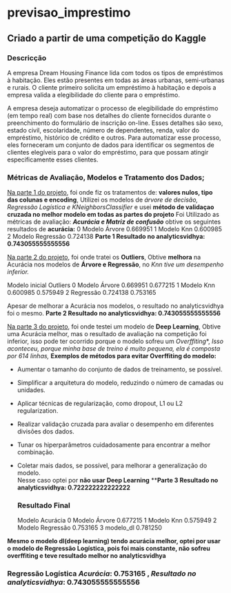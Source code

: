# previsao_imprestimo
## Criado a partir de uma competição do Kaggle

### Descricção

A empresa Dream Housing Finance lida com todos os tipos de empréstimos à habitação. Eles estão presentes em todas as áreas urbanas, semi-urbanas e rurais. O cliente primeiro solicita um empréstimo à habitação e depois a empresa valida a elegibilidade do cliente para o empréstimo.

A empresa deseja automatizar o processo de elegibilidade do empréstimo (em tempo real) com base nos detalhes do cliente fornecidos durante o preenchimento do formulário de inscrição on-line. Esses detalhes são sexo, estado civil, escolaridade, número de dependentes, renda, valor do empréstimo, histórico de crédito e outros. Para automatizar esse processo, eles forneceram um conjunto de dados para identificar os segmentos de clientes elegíveis para o valor do empréstimo, para que possam atingir especificamente esses clientes.

### Métricas de Avaliação, Modelos e Tratamento dos Dados;

[Na parte 1 do projeto](https://github.com/warleyguerra/previsao_imprestimo/blob/main/Parte1.ipynb), foi onde fiz os tratamentos de: **valores nulos, tipo das colunas e encoding**,
Utilizei os modelos de *árvore de decisão, Regressão Logística e KNeighborsClassifier* e usei **método de validaçao cruzada no melhor modelo em todas as partes do projeto**
Foi Utilizado as métricas de avaliação: ***Acurácia e Matriz de confusão***
obtive os seguintes resultados de **acurácia:**
0	Modelo Árvore	0.669951
1	Modelo Knn	0.600985
2	Modelo Regressão	0.724138
**Parte 1 Resultado no analyticsvidhya:  0.743055555555556**
 
[Na parte 2 do projeto](https://github.com/warleyguerra/previsao_imprestimo/blob/main/Parte2.ipynb), foi onde tratei os **Outliers**,
Obtive **melhora** na Acurácia nos modelos de **Árvore e Regressão**, no *Knn tive um desempenho inferior.*

Modelo	        inicial   Outliers
0	Modelo Árvore	0.669951	0.677215
1	Modelo Knn	  0.600985	0.575949
2	 Regressão	  0.724138  0.753165

Apesar de melhorar a Acurácia nos modelos, o resultado no analyticsvidhya  foi o mesmo.
**Parte 2 Resultado no analyticsvidhya:  0.743055555555556**

[Na parte 3 do projeto](https://github.com/warleyguerra/previsao_imprestimo/blob/main/Parte3.ipynb), foi onde testei um modelo de **Deep Learning**,
Obtive uma Acurácia melhor, mas o resultado de avaliação na competição foi inferior, isso pode ter ocorrido porque o modelo sofreu um *Overffiting**,
*Isso aconteceu, porque minha base de treino é muito pequena, ela é composta por 614 linhas,*
**Exemplos de métodos para evitar Overffiting do  modelo:**

- Aumentar o tamanho do conjunto de dados de treinamento, se possível.
- Simplificar a arquitetura do modelo, reduzindo o número de camadas ou unidades.
- Aplicar técnicas de regularização, como dropout, L1 ou L2 regularization.
- Realizar validação cruzada para avaliar o desempenho em diferentes divisões dos dados.
- Tunar os hiperparâmetros cuidadosamente para encontrar a melhor combinação.
- Coletar mais dados, se possível, para melhorar a generalização do modelo. <br>
Nesse caso optei por **não usar Deep Learning**
****Parte 3 Resultado no analyticsvidhya:  0.722222222222222**

  ### Resultado Final

  Modelo	          Acurácia
0	Modelo Árvore	    0.677215
1	Modelo Knn	      0.575949
2	Modelo Regressão	0.753165
3	modelo_dl	        0.781250

**Mesmo o modelo dl(deep learning) tendo acurácia melhor, optei por usar o modelo de Regressão Logística, pois foi mais constante, não sofreu overffiting e teve resultado melhor no analyticsvidhya**
### Regressão Logística *Acurácia*: 0.753165 , *Resultado no analyticsvidhya*: 0.743055555555556
